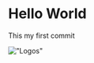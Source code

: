 # Hello World

This my first commit

!["Logos"](https://abubunamay.com/assets/front/img/heroarea_bg.jpg)